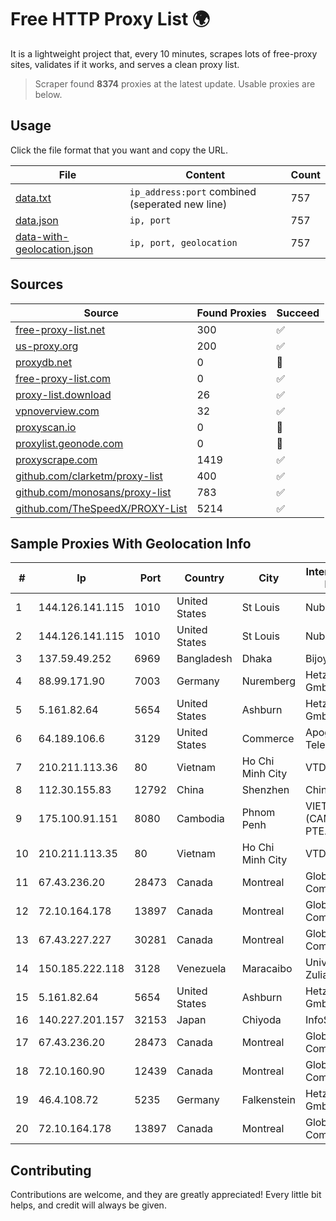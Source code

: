 
# Free HTTP Proxy List 🌍

It is a lightweight project that, every 10 minutes, scrapes lots of free-proxy sites, validates if it works, and serves a clean proxy list.


> Scraper found **8374** proxies at the latest update. Usable proxies are below.

## Usage

Click the file format that you want and copy the URL.


|File|Content|Count|
|----|-------|-----|
|[data.txt](https://raw.githubusercontent.com/themiralay/Proxy-List-World/master/data.txt)|`ip_address:port` combined (seperated new line)|757|
|[data.json](https://raw.githubusercontent.com/themiralay/Proxy-List-World/master/data.json)|`ip, port`|757|
|[data-with-geolocation.json](https://raw.githubusercontent.com/themiralay/Proxy-List-World/master/data-with-geolocation.json)|`ip, port, geolocation`|757|

## Sources

|Source|Found Proxies|Succeed|
|------|-------------|-------|
|[free-proxy-list.net](https://free-proxy-list.net)|300|✅|
|[us-proxy.org](https://www.us-proxy.org)|200|✅|
|[proxydb.net](http://proxydb.net)|0|🚫|
|[free-proxy-list.com](https://free-proxy-list.com/?page=&port=&type%5B%5D=http&type%5B%5D=https&up_time=0&search=Search)|0|✅|
|[proxy-list.download](https://www.proxy-list.download/HTTP)|26|✅|
|[vpnoverview.com](https://vpnoverview.com/privacy/anonymous-browsing/free-proxy-servers)|32|✅|
|[proxyscan.io](https://www.proxyscan.io)|0|🚫|
|[proxylist.geonode.com](https://proxylist.geonode.com/api/proxy-list?limit=300&page=1&sort_by=lastChecked&sort_type=desc&protocols=http,https)|0|🚫|
|[proxyscrape.com](https://api.proxyscrape.com/v2/?request=displayproxies&protocol=http&timeout=10000&country=all&ssl=all&anonymity=all)|1419|✅|
|[github.com/clarketm/proxy-list](https://raw.githubusercontent.com/clarketm/proxy-list/master/proxy-list-raw.txt)|400|✅|
|[github.com/monosans/proxy-list](https://raw.githubusercontent.com/monosans/proxy-list/main/proxies/http.txt)|783|✅|
|[github.com/TheSpeedX/PROXY-List](https://raw.githubusercontent.com/TheSpeedX/PROXY-List/master/http.txt)|5214|✅|


## Sample Proxies With Geolocation Info

|#|Ip|Port|Country|City|Internet Service Provider|
|-|--|----|-------|----|-------------------------|
|1|144.126.141.115|1010|United States|St Louis|Nubes, LLC|
|2|144.126.141.115|1010|United States|St Louis|Nubes, LLC|
|3|137.59.49.252|6969|Bangladesh|Dhaka|Bijoy Online Ltd|
|4|88.99.171.90|7003|Germany|Nuremberg|Hetzner Online GmbH|
|5|5.161.82.64|5654|United States|Ashburn|Hetzner Online GmbH|
|6|64.189.106.6|3129|United States|Commerce|Apogee Telecom Inc.|
|7|210.211.113.36|80|Vietnam|Ho Chi Minh City|VTDC|
|8|112.30.155.83|12792|China|Shenzhen|China Mobile|
|9|175.100.91.151|8080|Cambodia|Phnom Penh|VIETTEL (CAMBODIA) PTE., LTD|
|10|210.211.113.35|80|Vietnam|Ho Chi Minh City|VTDC|
|11|67.43.236.20|28473|Canada|Montreal|GloboTech Communications|
|12|72.10.164.178|13897|Canada|Montreal|GloboTech Communications|
|13|67.43.227.227|30281|Canada|Montreal|GloboTech Communications|
|14|150.185.222.118|3128|Venezuela|Maracaibo|Universidad del Zulia|
|15|5.161.82.64|5654|United States|Ashburn|Hetzner Online GmbH|
|16|140.227.201.157|32153|Japan|Chiyoda|InfoSphere|
|17|67.43.236.20|28473|Canada|Montreal|GloboTech Communications|
|18|72.10.160.90|12439|Canada|Montreal|GloboTech Communications|
|19|46.4.108.72|5235|Germany|Falkenstein|Hetzner Online GmbH|
|20|72.10.164.178|13897|Canada|Montreal|GloboTech Communications|



## Contributing

Contributions are welcome, and they are greatly appreciated! Every
little bit helps, and credit will always be given.

